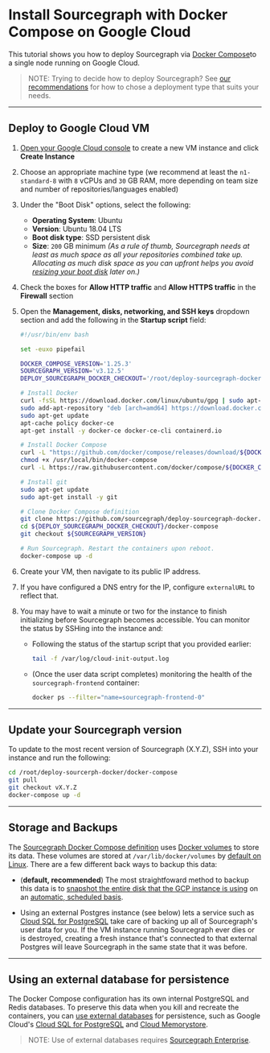 # Install Sourcegraph with Docker Compose on Google Cloud

This tutorial shows you how to deploy Sourcegraph via [Docker Compose](https://docs.docker.com/compose/)to a single node running on Google Cloud.

> NOTE: Trying to decide how to deploy Sourcegraph? See [our recommendations](../index.md) for how to chose a deployment type that suits your needs.

---

## Deploy to Google Cloud VM

1. [Open your Google Cloud console](https://console.cloud.google.com/compute/instances) to create a new VM instance and click **Create Instance**
1. Choose an appropriate machine type (we recommend at least the `n1-standard-8` with `8` vCPUs and `30` GB RAM, more depending on team size and number of repositories/languages enabled)
1. Under the "Boot Disk" options, select the following:

    * **Operating System**: Ubuntu
    * **Version**: Ubuntu 18.04 LTS
    * **Boot disk type**: SSD persistent disk
    * **Size**: `200` GB minimum *(As a rule of thumb, Sourcegraph needs at least as much space as all your repositories combined take up. Allocating as much disk space as you can upfront helps you avoid [resizing your boot disk](https://cloud.google.com/compute/docs/disks/add-persistent-disk#resize_pd) later on.)*

1. Check the boxes for **Allow HTTP traffic** and **Allow HTTPS traffic** in the **Firewall** section
1. Open the **Management, disks, networking, and SSH keys** dropdown section and add the following in the **Startup script** field:

    ```bash
    #!/usr/bin/env bash

    set -euxo pipefail

    DOCKER_COMPOSE_VERSION='1.25.3'
    SOURCEGRAPH_VERSION='v3.12.5'
    DEPLOY_SOURCEGRAPH_DOCKER_CHECKOUT='/root/deploy-sourcegraph-docker'

    # Install Docker
    curl -fsSL https://download.docker.com/linux/ubuntu/gpg | sudo apt-key add -
    sudo add-apt-repository "deb [arch=amd64] https://download.docker.com/linux/ubuntu $(lsb_release -cs) stable"
    sudo apt-get update
    apt-cache policy docker-ce
    apt-get install -y docker-ce docker-ce-cli containerd.io

    # Install Docker Compose
    curl -L "https://github.com/docker/compose/releases/download/${DOCKER_COMPOSE_VERSION}/docker-compose-$(uname -s)-$(uname -m)" -o /usr/local/bin/docker-compose
    chmod +x /usr/local/bin/docker-compose
    curl -L https://raw.githubusercontent.com/docker/compose/${DOCKER_COMPOSE_VERSION}/contrib/completion/bash/docker-compose -o /etc/bash_completion.d/docker-compose

    # Install git
    sudo apt-get update
    sudo apt-get install -y git

    # Clone Docker Compose definition
    git clone https://github.com/sourcegraph/deploy-sourcegraph-docker.git ${DEPLOY_SOURCEGRAPH_DOCKER_CHECKOUT}
    cd ${DEPLOY_SOURCEGRAPH_DOCKER_CHECKOUT}/docker-compose
    git checkout ${SOURCEGRAPH_VERSION}

    # Run Sourcegraph. Restart the containers upon reboot.
    docker-compose up -d
    ```

1. Create your VM, then navigate to its public IP address.
1. If you have configured a DNS entry for the IP, configure `externalURL` to reflect that.
1. You may have to wait a minute or two for the instance to finish initializing before Sourcegraph becomes accessible. You can monitor the status by SSHing into the instance and:
    * Following the status of the startup script that you provided earlier:

      ```bash
      tail -f /var/log/cloud-init-output.log
      ```

    * (Once the user data script completes) monitoring the health of the `sourcegraph-frontend` container:

      ```bash
      docker ps --filter="name=sourcegraph-frontend-0"
      ```

---

## Update your Sourcegraph version

To update to the most recent version of Sourcegraph (X.Y.Z), SSH into your instance and run the following:

```bash
cd /root/deploy-sourcerph-docker/docker-compose
git pull
git checkout vX.Y.Z
docker-compose up -d
```

---

## Storage and Backups

The [Sourcegraph Docker Compose definition](https://github.com/sourcegraph/deploy-sourcegraph-docker/blob/master/docker-compose/docker-compose.yaml) uses [Docker volumes](https://docs.docker.com/storage/volumes/) to store its data. These volumes are stored at `/var/lib/docker/volumes` by [default on Linux](https://docs.docker.com/storage/#choose-the-right-type-of-mount). There are a few different back ways to backup this data:

* (**default, recommended**) The most straightfoward method to backup this data is to [snapshot the entire disk that the GCP instance is using](https://cloud.google.com/compute/docs/disks/create-snapshots) on an [automatic, scheduled basis](https://cloud.google.com/compute/docs/disks/scheduled-snapshots).

* Using an external Postgres instance (see below) lets a service such as [Cloud SQL for PostgreSQL](https://cloud.google.com/sql/docs/postgres/) take care of backing up all of Sourcegraph's user data for you. If the VM instance running Sourcegraph ever dies or is destroyed, creating a fresh instance that's connected to that external Postgres will leave Sourcegraph in the same state that it was before.

---

## Using an external database for persistence

The Docker Compose configuration has its own internal PostgreSQL and Redis databases. To preserve this data when you kill and recreate the containers, you can [use external databases](../../external_database.md) for persistence, such as Google Cloud's [Cloud SQL for PostgreSQL](https://cloud.google.com/sql/docs/postgres/) and [Cloud Memorystore](https://cloud.google.com/memorystore/).

> NOTE: Use of external databases requires [Sourcegraph Enterprise](https://about.sourcegraph.com/pricing).
